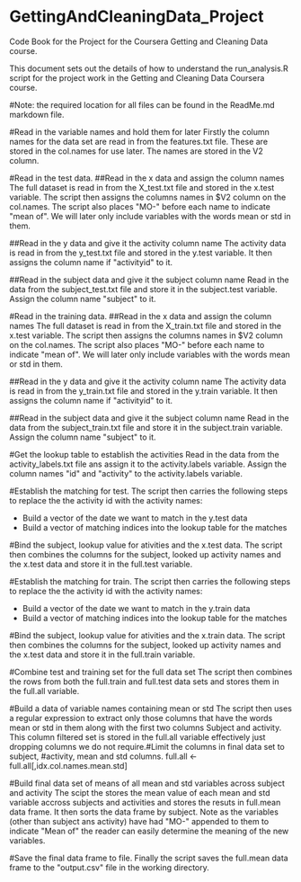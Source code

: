 GettingAndCleaningData_Project
==============================

Code Book for the Project for the Coursera Getting and Cleaning Data course.

This document sets out the details of how to understand the run_analysis.R script
for the project work in the Getting and Cleaning Data Coursera course.

#Note: the required location for all files can be found in the ReadMe.md markdown file.

#Read in the variable names and hold them for later
Firstly the column names for the data set are read in from the features.txt file. These are stored 
in the col.names for use later. The names are stored in the V2 column.

#Read in the test data.
##Read in the x data and assign the column names
The full dataset is read in from the X_test.txt file and stored in the x.test variable.
The script then assigns the columns names in $V2 column on the  col.names. The script also places
"MO-" before each name to indicate "mean of". We will later only include variables with the words
mean or std in them.

##Read in the y data and give it the activity column name
The activity data is read in from the y_test.txt file and stored in the y.test variable. It then
assigns the column name if "activityid" to it.

##Read in the subject data and give it the subject column name
Read in the data from the subject_test.txt file and store it in the subject.test variable.
Assign the column name "subject" to it.

#Read in the training data.
##Read in the x data and assign the column names
The full dataset is read in from the X_train.txt file and stored in the x.test variable.
The script then assigns the columns names in $V2 column on the  col.names. The script also places
"MO-" before each name to indicate "mean of". We will later only include variables with the words
mean or std in them.

##Read in the y data and give it the activity column name
The activity data is read in from the y_train.txt file and stored in the y.train variable. It then
assigns the column name if "activityid" to it.

##Read in the subject data and give it the subject column name
Read in the data from the subject_train.txt file and store it in the subject.train variable.
Assign the column name "subject" to it.


#Get the lookup table to establish the activities
Read in the data from the activity_labels.txt file ans assign it to the activity.labels variable.
Assign the column names "id" and "activity" to the activity.labels variable.

#Establish the matching for test.
The script then carries the following steps to replace the the activity id with the activity names:
 - Build a vector of the date we want to match in the y.test data
 - Build a vector of matching indices into the lookup table for the matches

#Bind the subject, lookup value for ativities and the x.test data.
The script then combines the columns for the subject, looked up activity names and the x.test data and
store it in the full.test variable.

#Establish the matching for train.
The script then carries the following steps to replace the the activity id with the activity names:
 - Build a vector of the date we want to match in the y.train data
 - Build a vector of matching indices into the lookup table for the matches

#Bind the subject, lookup value for ativities and the x.train data.
The script then combines the columns for the subject, looked up activity names and the x.test data and
store it in the full.train variable.


#Combine test and training set for the full data set
The script then combines the rows from both the full.train and full.test data sets and stores them in 
the full.all variable. 

#Build a data of variable names containing mean or std
The script then uses a regular expression to extract only those columns that have the words mean or std in them
along with the first two columns Subject and activity. This column filtered set is stored in the full.all variable effectively
just dropping columns we do not require.#Limit the columns in final data set to subject, 
#activity, mean and std columns.
full.all <- full.all[,idx.col.names.mean.std]

#Build final data set of means of all mean and std variables across subject and activity
The scipt the stores the mean value of each mean and std variable accross subjects and activities and stores the resuts in 
full.mean data frame. It then sorts the data frame by subject.
Note as the variables (other than subject ans activity) have had "MO-" appended to them to indicate "Mean of" the reader
can easily determine the meaning of the new variables.

#Save the final data frame to file.
Finally the script saves the full.mean data frame to the "output.csv" file in the working directory.


